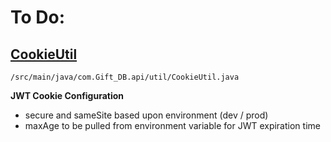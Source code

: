 # To Do:

## <u>CookieUtil</u>
`/src/main/java/com.Gift_DB.api/util/CookieUtil.java`

**JWT Cookie Configuration**
- secure and sameSite based upon environment (dev / prod)
- maxAge to be pulled from environment variable for JWT expiration time




